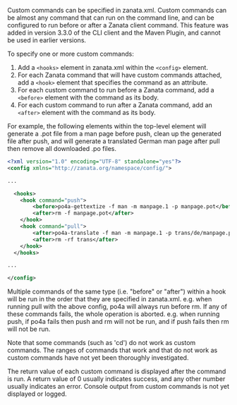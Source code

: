 Custom commands can be specified in zanata.xml. Custom commands can be almost any command that can run on the command line, and can be configured to run before or after a Zanata client command. This feature was added in version 3.3.0 of the CLI client and the Maven Plugin, and cannot be used in earlier versions.

To specify one or more custom commands:

 1. Add a `<hooks>` element in zanata.xml within the `<config>` element.
 1. For each Zanata command that will have custom commands attached, add a `<hook>` element that specifies the command as an attribute.
 1. For each custom command to run before a Zanata command, add a `<before>` element with the command as its body.
 1. For each custom command to run after a Zanata command, add an `<after>` element with the command as its body.

For example, the following elements within the top-level <config> element will generate a .pot file from a man page before push, clean up the generated file after push, and will generate a translated German man page after pull then remove all downloaded .po files.

```xml
<?xml version="1.0" encoding="UTF-8" standalone="yes"?>
<config xmlns="http://zanata.org/namespace/config/">

...

  <hooks>
    <hook command="push">
        <before>po4a-gettextize -f man -m manpage.1 -p manpage.pot</before>
        <after>rm -f manpage.pot</after>
    </hook>
    <hook command="pull">
        <after>po4a-translate -f man -m manpage.1 -p trans/de/manpage.po -l manpage.de.1 --keep 1</after>
        <after>rm -rf trans</after>
    </hook>
  </hooks>

...

</config>
```

Multiple commands of the same type (i.e. "before" or "after") within a hook will be run in the order that they are specified in zanata.xml. e.g. when running pull with the above config, po4a will always run before rm. If any of these commands fails, the whole operation is aborted. e.g. when running push, if po4a fails then push and rm will not be run, and if push fails then rm will not be run.

Note that some commands (such as 'cd') do not work as custom commands. The ranges of commands that work and that do not work as custom commands have not yet been thoroughly investigated.

The return value of each custom command is displayed after the command is run. A return value of 0 usually indicates success, and any other number usually indicates an error. Console output from custom commands is not yet displayed or logged.